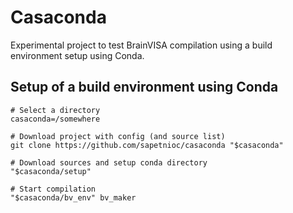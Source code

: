 # Casaconda
Experimental project to test BrainVISA compilation using a build environment setup using Conda.

## Setup of a build environment using Conda

```
# Select a directory
casaconda=/somewhere

# Download project with config (and source list)
git clone https://github.com/sapetnioc/casaconda "$casaconda"

# Download sources and setup conda directory
"$casaconda/setup"

# Start compilation
"$casaconda/bv_env" bv_maker
```
